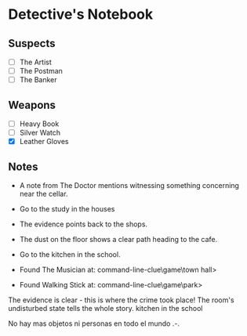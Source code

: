 # Detective's Notebook

## Suspects
- [ ] The Artist
- [ ] The Postman
- [ ] The Banker

## Weapons
- [ ] Heavy Book
- [ ] Silver Watch
- [X] Leather Gloves

## Notes
- A note from The Doctor mentions witnessing something concerning near the cellar.
- Go to the study in the houses
- The evidence points back to the shops.
- The dust on the floor shows a clear path heading to the cafe.
- Go to the kitchen in the school.

- Found The Musician at: command-line-clue\game\town hall>
- Found Walking Stick at: command-line-clue\game\park>

The evidence is clear - this is where the crime took place! The room's undisturbed state tells the whole story.
kitchen in the school

No hay mas objetos ni personas en todo el mundo .-.